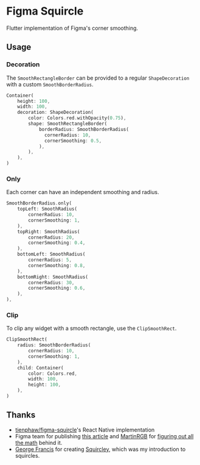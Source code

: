 # Figma Squircle

Flutter implementation of Figma's corner smoothing.

## Usage

### Decoration

The `SmoothRectangleBorder` can be provided to a regular `ShapeDecoration` with a custom `SmoothBorderRadius`.

```dart
Container(
    height: 100,
    width: 100,
    decoration: ShapeDecoration(
        color: Colors.red.withOpacity(0.75),
        shape: SmoothRectangleBorder(
            borderRadius: SmoothBorderRadius(
              cornerRadius: 10,
              cornerSmoothing: 0.5,
            ),
        ),
    ),
)
```

### Only

Each corner can have an independent smoothing and radius.

```dart
SmoothBorderRadius.only(
    topLeft: SmoothRadius(
        cornerRadius: 10,
        cornerSmoothing: 1,
    ),
    topRight: SmoothRadius(
        cornerRadius: 20,
        cornerSmoothing: 0.4,
    ),
    bottomLeft: SmoothRadius(
        cornerRadius: 5,
        cornerSmoothing: 0.8,
    ),
    bottomRight: SmoothRadius(
        cornerRadius: 30,
        cornerSmoothing: 0.6,
    ),
),
```

### Clip

To clip any widget with a smooth rectangle, use the `ClipSmoothRect`.

```dart
ClipSmoothRect(
    radius: SmoothBorderRadius(
        cornerRadius: 10,
        cornerSmoothing: 1,
    ),
    child: Container(
        color: Colors.red,
        width: 100,
        height: 100,
    ),
)
```


## Thanks

* [tienphaw/figma-squircle](https://github.com/tienphaw/figma-squircle)'s React Native implementation
* Figma team for publishing [this article](https://www.figma.com/blog/desperately-seeking-squircles/) and [MartinRGB](https://github.com/MartinRGB) for [figuring out all the math](https://github.com/MartinRGB/Figma_Squircles_Approximation) behind it.
* [George Francis](https://github.com/georgedoescode) for creating [Squircley](https://squircley.app/), which was my introduction to squircles.